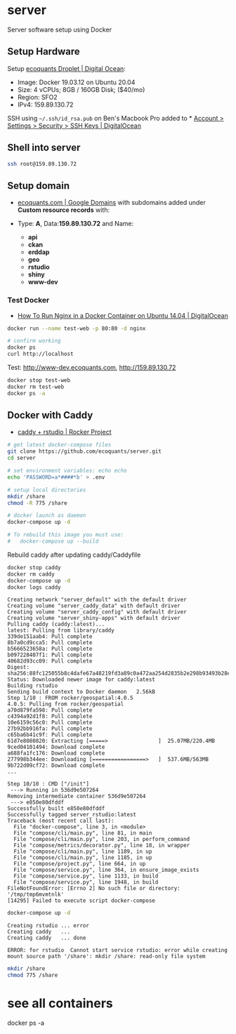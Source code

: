 # server
Server software setup using Docker

## Setup Hardware

Setup [ecoquants Droplet | Digital Ocean](https://cloud.digitalocean.com/projects/55541477-9e0e-4fc4-adde-4793a47fe9ce/resources?i=c03c66):

- Image: Docker 19.03.12 on Ubuntu 20.04
- Size: 4 vCPUs; 8GB / 160GB Disk; ($40/mo)
- Region: SFO2
- IPv4: 159.89.130.72

SSH using `~/.ssh/id_rsa.pub` on Ben's Macbook Pro added to * [Account > Settings > Security > SSH Keys | DigitalOcean](https://cloud.digitalocean.com/account/security?i=c03c66)

## Shell into server

```bash
ssh root@159.89.130.72
```

## Setup domain

- [ecoquants.com | Google Domains](https://domains.google.com/m/registrar/ecoquants.com/dns) with subdomains added under **Custom resource records** with:

- Type: **A**, Data:**159.89.130.72** and Name:
  - **api**
  - **ckan**
  - **erddap**
  - **geo**
  - **rstudio**
  - **shiny**
  - **www-dev**

### Test Docker

- [How To Run Nginx in a Docker Container on Ubuntu 14.04 | DigitalOcean](https://www.digitalocean.com/community/tutorials/how-to-run-nginx-in-a-docker-container-on-ubuntu-14-04)

```bash
docker run --name test-web -p 80:80 -d nginx

# confirm working
docker ps
curl http://localhost
```

Test: http://www-dev.ecoquants.com, http://159.89.130.72

```bash
docker stop test-web
docker rm test-web
docker ps -a
```

## Docker with Caddy

* [caddy + rstudio | Rocker Project](https://www.rocker-project.org/use/networking/)

```bash
# get latest docker-compose files
git clone https://github.com/ecoquants/server.git
cd server

# set environment variables: echo echo
echo 'PASSWORD=a*####*b' > .env

# setup local directories
mkdir /share
chmod -R 775 /share

# docker launch as daemon
docker-compose up -d

# To rebuild this image you must use:
#   docker-compose up --build
```

Rebuild caddy after updating caddy/Caddyfile

```bash
docker stop caddy
docker rm caddy
docker-compose up -d
docker logs caddy
```

```
Creating network "server_default" with the default driver
Creating volume "server_caddy_data" with default driver
Creating volume "server_caddy_config" with default driver
Creating volume "server_shiny-apps" with default driver
Pulling caddy (caddy:latest)...
latest: Pulling from library/caddy
339de151aab4: Pull complete
8b7a0cd9cca5: Pull complete
b5666523658a: Pull complete
b097228407f1: Pull complete
40682d93cc09: Pull complete
Digest: sha256:88fc125055b8c4dafe67a48219fd3a89c0a472aa254d2835b2e298b93493b28e
Status: Downloaded newer image for caddy:latest
Building rstudio
Sending build context to Docker daemon   2.56kB
Step 1/10 : FROM rocker/geospatial:4.0.5
4.0.5: Pulling from rocker/geospatial
a70d879fa598: Pull complete 
c4394a92d1f8: Pull complete 
10e6159c56c0: Pull complete 
27b92bb916fa: Pull complete 
c65ba6b41c9f: Pull complete 
61d7e8080820: Extracting [=====>                ]  25.07MB/220.4MB
9ced04101494: Download complete 
a688fa1fc176: Download complete 
277998b344ee: Downloading [=================>   ]  537.6MB/563MB
9b722d09cf72: Download complete 
...

Step 10/10 : CMD ["/init"]
 ---> Running in 536d9e507264
Removing intermediate container 536d9e507264
 ---> e850e80dfddf
Successfully built e850e80dfddf
Successfully tagged server_rstudio:latest
Traceback (most recent call last):
  File "docker-compose", line 3, in <module>
  File "compose/cli/main.py", line 81, in main
  File "compose/cli/main.py", line 203, in perform_command
  File "compose/metrics/decorator.py", line 18, in wrapper
  File "compose/cli/main.py", line 1189, in up
  File "compose/cli/main.py", line 1185, in up
  File "compose/project.py", line 664, in up
  File "compose/service.py", line 364, in ensure_image_exists
  File "compose/service.py", line 1133, in build
  File "compose/service.py", line 1948, in build
FileNotFoundError: [Errno 2] No such file or directory: '/tmp/tmp6mvmtnlk'
[14295] Failed to execute script docker-compose
```

```bash
docker-compose up -d
```

```
Creating rstudio ... error
Creating caddy   ... 
Creating caddy   ... done

ERROR: for rstudio  Cannot start service rstudio: error while creating mount source path '/share': mkdir /share: read-only file system
```

```bash
mkdir /share
chmod 775 /share

```


# see all containers
docker ps -a


